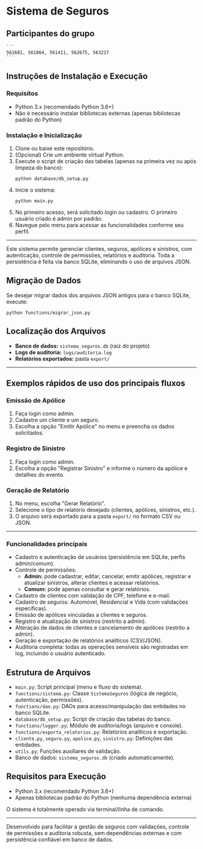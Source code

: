 # Sistema de Seguros

## Participantes do grupo
	```
	561681, 561864, 561411, 562675, 563217
	```
## Instruções de Instalação e Execução

### Requisitos

- Python 3.x (recomendado Python 3.6+)
- Não é necessário instalar bibliotecas externas (apenas bibliotecas padrão do Python)

### Instalação e Inicialização

1. Clone ou baixe este repositório.
2. (Opcional) Crie um ambiente virtual Python.
3. Execute o script de criação das tabelas (apenas na primeira vez ou após limpeza do banco):
	```
	python database/db_setup.py
	```
4. Inicie o sistema:
	```
	python main.py
	```
5. No primeiro acesso, será solicitado login ou cadastro. O primeiro usuário criado é admin por padrão.
6. Navegue pelo menu para acessar as funcionalidades conforme seu perfil.

---

Este sistema permite gerenciar clientes, seguros, apólices e sinistros, com autenticação, controle de permissões, relatórios e auditoria. Toda a persistência é feita via banco SQLite, eliminando o uso de arquivos JSON.


## Migração de Dados

Se desejar migrar dados dos arquivos JSON antigos para o banco SQLite, execute:
```
python functions/migrar_json.py
```

## Localização dos Arquivos

- **Banco de dados:** `sistema_seguros.db` (raiz do projeto)
- **Logs de auditoria:** `logs/auditoria.log`
- **Relatórios exportados:** pasta `export/`

---
## Exemplos rápidos de uso dos principais fluxos

### Emissão de Apólice
1. Faça login como admin.
2. Cadastre um cliente e um seguro.
3. Escolha a opção "Emitir Apólice" no menu e preencha os dados solicitados.

### Registro de Sinistro
1. Faça login como admin.
2. Escolha a opção "Registrar Sinistro" e informe o número da apólice e detalhes do evento.

### Geração de Relatório
1. No menu, escolha "Gerar Relatório".
2. Selecione o tipo de relatório desejado (clientes, apólices, sinistros, etc.).
3. O arquivo será exportado para a pasta `export/` no formato CSV ou JSON.

---

### Funcionalidades principais

- Cadastro e autenticação de usuários (persistência em SQLite, perfis admin/comum).
- Controle de permissões:
  - **Admin:** pode cadastrar, editar, cancelar, emitir apólices, registrar e atualizar sinistros, alterar clientes e acessar relatórios.
  - **Comum:** pode apenas consultar e gerar relatórios.
- Cadastro de clientes com validação de CPF, telefone e e-mail.
- Cadastro de seguros: Automóvel, Residencial e Vida (com validações específicas).
- Emissão de apólices vinculadas a clientes e seguros.
- Registro e atualização de sinistros (restrito a admin).
- Alteração de dados de clientes e cancelamento de apólices (restrito a admin).
- Geração e exportação de relatórios analíticos (CSV/JSON).
- Auditoria completa: todas as operações sensíveis são registradas em log, incluindo o usuário autenticado.

## Estrutura de Arquivos

- `main.py`: Script principal (menu e fluxo do sistema).
- `functions/sistema.py`: Classe `SistemaSeguros` (lógica de negócio, autenticação, permissões).
- `functions/dao.py`: DAOs para acesso/manipulação das entidades no banco SQLite.
- `database/db_setup.py`: Script de criação das tabelas do banco.
- `functions/logger.py`: Módulo de auditoria/logs (arquivo e console).
- `functions/exporta_relatorios.py`: Relatórios analíticos e exportação.
- `cliente.py`, `seguro.py`, `apolice.py`, `sinistro.py`: Definições das entidades.
- `utils.py`: Funções auxiliares de validação.
- Banco de dados: `sistema_seguros.db` (criado automaticamente).

## Requisitos para Execução

- Python 3.x (recomendado Python 3.6+)
- Apenas bibliotecas padrão do Python (nenhuma dependência externa)

O sistema é totalmente operado via terminal/linha de comando.

---
Desenvolvido para facilitar a gestão de seguros com validações, controle de permissões e auditoria robusta, sem dependências externas e com persistência confiável em banco de dados.
